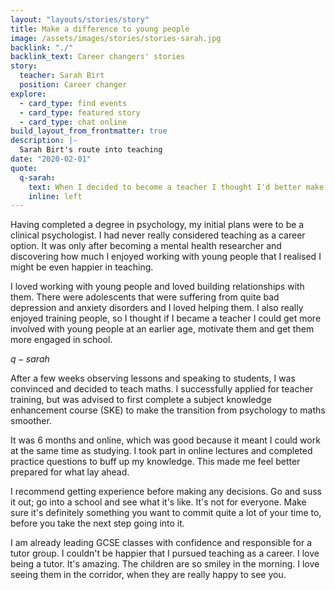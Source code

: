```yaml
---
layout: "layouts/stories/story"
title: Make a difference to young people
image: /assets/images/stories/stories-sarah.jpg
backlink: "./"
backlink_text: Career changers' stories
story:
  teacher: Sarah Birt
  position: Career changer
explore:
  - card_type: find events
  - card_type: featured story
  - card_type: chat online
build_layout_from_frontmatter: true
description: |-
  Sarah Birt's route into teaching
date: "2020-02-01"
quote:
  q-sarah:
    text: When I decided to become a teacher I thought I'd better make sure that it really was what I wanted to do and I thought there'd be no better way than going into some schools.
    inline: left
---
```


Having completed a degree in psychology, my initial plans were to be a clinical psychologist. I had never really considered teaching as a career option. It was only after becoming a mental health researcher and discovering how much I enjoyed working with young people that I realised I might be even happier in teaching.

I loved working with young people and loved building relationships with them. There were adolescents that were suffering from quite bad depression and anxiety disorders and I loved helping them. I also really enjoyed training people, so I thought if I became a teacher I could get more involved with young people at an earlier age, motivate them and get them more engaged in school.

$q-sarah$

After a few weeks observing lessons and speaking to students, I was convinced and decided to teach maths. I successfully applied for teacher training, but was advised to first complete a subject knowledge enhancement course (SKE) to make the transition from psychology to maths smoother.

It was 6 months and online, which was good because it meant I could work at the same time as studying. I took part in online lectures and completed practice questions to buff up my knowledge. This made me feel better prepared for what lay ahead.

I recommend getting experience before making any decisions. Go and suss it out; go into a school and see what it's like. It's not for everyone. Make sure it's definitely something you want to commit quite a lot of your time to, before you take the next step going into it.

I am already leading GCSE classes with confidence and responsible for a tutor group. I couldn't be happier that I pursued teaching as a career. I love being a tutor. It's amazing. The children are so smiley in the morning. I love seeing them in the corridor, when they are really happy to see you.
